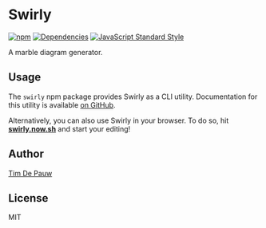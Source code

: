 # Swirly

[![npm](https://img.shields.io/npm/v/swirly.svg)](https://www.npmjs.com/package/swirly) [![Dependencies](https://david-dm.org/timdp/swirly/status.svg?path=packages/swirly)](https://david-dm.org/timdp/swirly?path=packages/swirly) [![JavaScript Standard Style](https://img.shields.io/badge/code%20style-standard-brightgreen.svg)](https://standardjs.com/)

A marble diagram generator.

## Usage

The `swirly` npm package provides Swirly as a CLI utility. Documentation for
this utility is available [on GitHub](https://github.com/timdp/swirly).

Alternatively, you can also use Swirly in your browser. To do so, hit
[**swirly.now.sh**](https://swirly.now.sh/) and start your editing!

## Author

[Tim De Pauw](https://tmdpw.eu/)

## License

MIT
